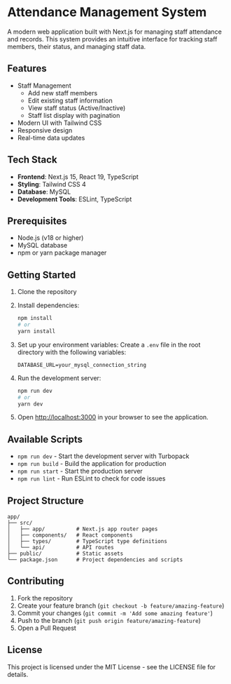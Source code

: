 # Attendance Management System

A modern web application built with Next.js for managing staff attendance and records. This system provides an intuitive interface for tracking staff members, their status, and managing staff data.

## Features

- Staff Management
  - Add new staff members
  - Edit existing staff information
  - View staff status (Active/Inactive)
  - Staff list display with pagination
- Modern UI with Tailwind CSS
- Responsive design
- Real-time data updates

## Tech Stack

- **Frontend**: Next.js 15, React 19, TypeScript
- **Styling**: Tailwind CSS 4
- **Database**: MySQL
- **Development Tools**: ESLint, TypeScript

## Prerequisites

- Node.js (v18 or higher)
- MySQL database
- npm or yarn package manager

## Getting Started

1. Clone the repository
2. Install dependencies:

   ```bash
   npm install
   # or
   yarn install
   ```

3. Set up your environment variables:
   Create a `.env` file in the root directory with the following variables:

   ```
   DATABASE_URL=your_mysql_connection_string
   ```

4. Run the development server:

   ```bash
   npm run dev
   # or
   yarn dev
   ```

5. Open [http://localhost:3000](http://localhost:3000) in your browser to see the application.

## Available Scripts

- `npm run dev` - Start the development server with Turbopack
- `npm run build` - Build the application for production
- `npm run start` - Start the production server
- `npm run lint` - Run ESLint to check for code issues

## Project Structure

```
app/
├── src/
│   ├── app/          # Next.js app router pages
│   ├── components/   # React components
│   ├── types/        # TypeScript type definitions
│   └── api/          # API routes
├── public/           # Static assets
└── package.json      # Project dependencies and scripts
```

## Contributing

1. Fork the repository
2. Create your feature branch (`git checkout -b feature/amazing-feature`)
3. Commit your changes (`git commit -m 'Add some amazing feature'`)
4. Push to the branch (`git push origin feature/amazing-feature`)
5. Open a Pull Request

## License

This project is licensed under the MIT License - see the LICENSE file for details.
